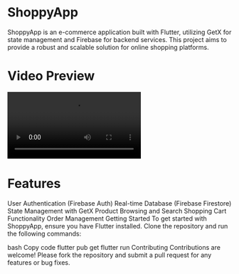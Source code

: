 # ShoppyApp
ShoppyApp is an e-commerce application built with Flutter, utilizing GetX for state management and Firebase for backend services. This project aims to provide a robust and scalable solution for online shopping platforms.

<h1>Video Preview</h1>

![previews/video.mp4](https://github.com/Amr-Mahm0ud/ShoppyApp/blob/master/previews/video.mp4)

# Features
User Authentication (Firebase Auth)
Real-time Database (Firebase Firestore)
State Management with GetX
Product Browsing and Search
Shopping Cart Functionality
Order Management
Getting Started
To get started with ShoppyApp, ensure you have Flutter installed. Clone the repository and run the following commands:

bash
Copy code
flutter pub get
flutter run
Contributing
Contributions are welcome! Please fork the repository and submit a pull request for any features or bug fixes.
